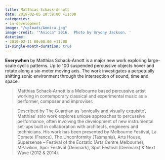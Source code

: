 ```yaml
---
title: Matthias Schack-Arnott
date: 2019-02-05 10:59:00 +11:00
categories:
- in-development
image: "/uploads/Annica.jpg"
image-credit: '"Anicca" 2016.  Photo by Bryony Jackson. '
datetime:
- 2019-02-11 00:00:00 +11:00
is-single-month-duration: true
---
```


**Everywhen** by Matthias Schack-Arnott is a major new work exploring large-scale cyclic patterns. Up to 100 suspended percussive objects hover and rotate along a six-meter moving axis. The work investigates a perpetually shifting sonic environment through the intersection of sound, time and space. 

> Matthias Schack-Arnott is a Melbourne based percussive artist working in contemporary classical and experimental music as a performer, composer and
improviser.

> Described by The Guardian as ‘sonically and visually exquisite’, Matthias’ solo work explores unique approaches to percussive performance, often involving the
development of new instrumental set-ups built in collaboration with architects,
engineers and technicians. His work has been presented by Melbourne Festival, La Comete (France), The Unconformity (Tasmania), Arts House, Supersense – Festival of the Ecstatic (Arts Centre Melbourne), MPavilion, Spor Festival (Denmark), Spot Festival (Denmark) & Next Wave (2012 & 2014).
